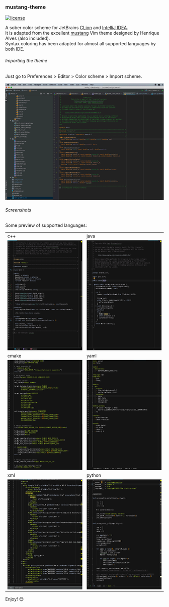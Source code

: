 ### mustang-theme

[![license](https://img.shields.io/badge/license-MIT-green.svg)](https://opensource.org/licenses/MIT)

A sober color scheme for JetBrains [CLion](https://www.jetbrains.com/clion/) and [IntelliJ IDEA](https://www.jetbrains.com/idea/).  
It is adapted from the excellent [mustang](https://www.deviantart.com/hcalves/art/Mustang-Vim-Colorscheme-98974484) Vim theme designed by Henrique Alves (also included).  
Syntax coloring has been adapted for almost all supported languages by both IDE.

###### Importing the theme

Just go to Preferences > Editor > Color scheme > Import scheme.

<img src="figures/setting.gif" alt="logo" width="600">

###### Screenshots

Some preview of supported languages:

<table>
  <tr>
    <td>c++</td><td>java</td>
  </tr>    
  <tr>
    <td><img src="figures/color-cpp.png" alt="cpp" width="300" height="350"></td>
    <td><img src="figures/color-java.png" alt="java" width="300" height="350"></td>  
  </tr>
  <tr>
    <td>cmake</td><td>yaml</td>
  </tr>    
  <tr>
    <td><img src="figures/color-cmake.png" alt="cmake" width="300" height="350"></td>
    <td><img src="figures/color-yaml.png" alt="yml" width="300" height="350"></td>
  </tr>
  <tr>
    <td>xml</td><td>python</td>
  </tr>      
  <tr>
    <td><img src="figures/color-xml.png" alt="xml" width="300" height="350"></td>
    <td><img src="figures/color-python.png" alt="yaml" width="300" height="350"></td>
  </tr>

</table>

Enjoy! 😊
